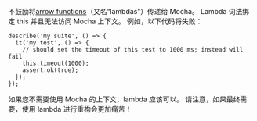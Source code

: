 不鼓励将[arrow functions](https://developer.mozilla.org/en-US/docs/Web/JavaScript/Reference/Functions/Arrow_functions)（又名“lambdas”）传递给 Mocha。 Lambda 词法绑定 this 并且无法访问 Mocha 上下文。 例如，以下代码将失败：
```
describe('my suite', () => {
  it('my test', () => {
    // should set the timeout of this test to 1000 ms; instead will fail
    this.timeout(1000);
    assert.ok(true);
  });
});
```
如果您不需要使用 Mocha 的上下文，lambda 应该可以。 请注意，如果最终需要，使用 lambda 进行重构会更加痛苦！

